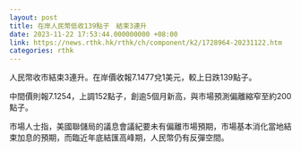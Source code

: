 ```yaml
---
layout: post
title: 在岸人民幣低收139點子　結束3連升
date: 2023-11-22 17:53:44.000000000 +08:00
link: https://news.rthk.hk/rthk/ch/component/k2/1728964-20231122.htm
categories: rthk
---
```


人民幣收市結束3連升。在岸價收報7.1477兌1美元，較上日跌139點子。

中間價則報7.1254，上調152點子，創逾5個月新高，與市場預測偏離縮窄至約200點子。 

市場人士指，美國聯儲局的議息會議紀要未有偏離市場預期，市場基本消化當地結束加息的預期，而臨近年底結匯高峰期，人民幣仍有反彈空間。
